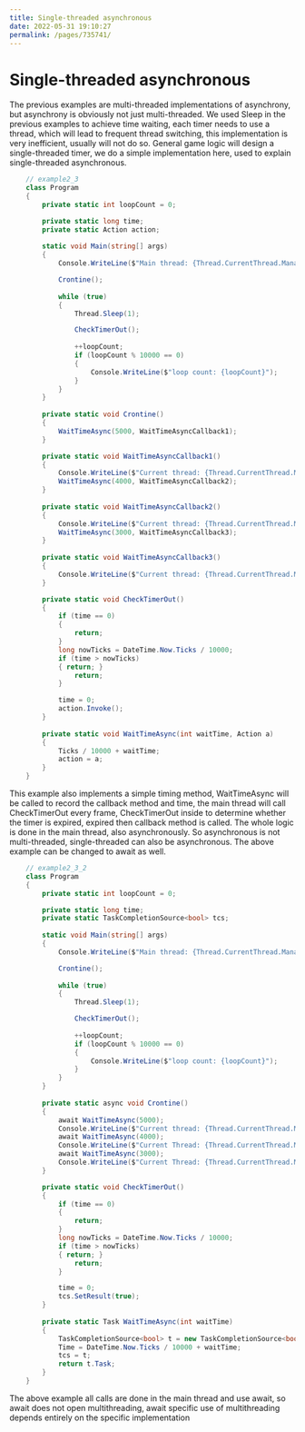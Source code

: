 ```yaml
---
title: Single-threaded asynchronous
date: 2022-05-31 19:10:27
permalink: /pages/735741/
---
```

# Single-threaded asynchronous
The previous examples are multi-threaded implementations of asynchrony, but asynchrony is obviously not just multi-threaded. We used Sleep in the previous examples to achieve time waiting, each timer needs to use a thread, which will lead to frequent thread switching, this implementation is very inefficient, usually will not do so. General game logic will design a single-threaded timer, we do a simple implementation here, used to explain single-threaded asynchronous.
```csharp
    // example2_3
    class Program
    {
        private static int loopCount = 0;

        private static long time;
        private static Action action;
        
        static void Main(string[] args)
        {
            Console.WriteLine($"Main thread: {Thread.CurrentThread.ManagedThreadId}");

            Crontine();
            
            while (true)
            {
                Thread.Sleep(1);

                CheckTimerOut();
                
                ++loopCount;
                if (loopCount % 10000 == 0)
                {
                    Console.WriteLine($"loop count: {loopCount}");
                }
            }
        }
        
        private static void Crontine()
        {
            WaitTimeAsync(5000, WaitTimeAsyncCallback1);
        }

        private static void WaitTimeAsyncCallback1()
        {
            Console.WriteLine($"Current thread: {Thread.CurrentThread.ManagedThreadId}, WaitTimeAsync finsih loopCount's value is: {loopCount}");
            WaitTimeAsync(4000, WaitTimeAsyncCallback2);
        }
        
        private static void WaitTimeAsyncCallback2()
        {
            Console.WriteLine($"Current thread: {Thread.CurrentThread.ManagedThreadId}, WaitTimeAsync finsih loopCount's value is: {loopCount}");
            WaitTimeAsync(3000, WaitTimeAsyncCallback3);
        }
        
        private static void WaitTimeAsyncCallback3()
        {
            Console.WriteLine($"Current thread: {Thread.CurrentThread.ManagedThreadId}, WaitTimeAsync finsih loopCount's value is: {loopCount}");
        }

        private static void CheckTimerOut()
        {
            if (time == 0)
            {
                return;
            }
            long nowTicks = DateTime.Now.Ticks / 10000;
            if (time > nowTicks)
            { return; }
                return;
            }

            time = 0;
            action.Invoke();
        }
        
        private static void WaitTimeAsync(int waitTime, Action a)
        {
            Ticks / 10000 + waitTime;
            action = a;
        }
    }
```

This example also implements a simple timing method, WaitTimeAsync will be called to record the callback method and time, the main thread will call CheckTimerOut every frame, CheckTimerOut inside to determine whether the timer is expired, expired then callback method is called. The whole logic is done in the main thread, also asynchronously. So asynchronous is not multi-threaded, single-threaded can also be asynchronous. The above example can be changed to await as well.
```csharp
    // example2_3_2
    class Program
    {
        private static int loopCount = 0;

        private static long time;
        private static TaskCompletionSource<bool> tcs;
        
        static void Main(string[] args)
        {
            Console.WriteLine($"Main thread: {Thread.CurrentThread.ManagedThreadId}");

            Crontine();
            
            while (true)
            {
                Thread.Sleep(1);

                CheckTimerOut();
                
                ++loopCount;
                if (loopCount % 10000 == 0)
                {
                    Console.WriteLine($"loop count: {loopCount}");
                }
            }
        }
        
        private static async void Crontine()
        {
            await WaitTimeAsync(5000);
            Console.WriteLine($"Current thread: {Thread.CurrentThread.ManagedThreadId}, WaitTimeAsync finsih loopCount's value is: {loopCount}");
            await WaitTimeAsync(4000);
            Console.WriteLine($"Current Thread: {Thread.CurrentThread.ManagedThreadId}, WaitTimeAsync finsih The value of loopCount is: {loopCount}");
            await WaitTimeAsync(3000);
            Console.WriteLine($"Current Thread: {Thread.CurrentThread.ManagedThreadId}, WaitTimeAsync finsih The value of loopCount is: {loopCount}");
        }

        private static void CheckTimerOut()
        {
            if (time == 0)
            {
                return;
            }
            long nowTicks = DateTime.Now.Ticks / 10000;
            if (time > nowTicks)
            { return; }
                return;
            }

            time = 0;
            tcs.SetResult(true);
        }
        
        private static Task WaitTimeAsync(int waitTime)
        {
            TaskCompletionSource<bool> t = new TaskCompletionSource<bool>();
            Time = DateTime.Now.Ticks / 10000 + waitTime;
            tcs = t;
            return t.Task;
        }
    }
```
The above example all calls are done in the main thread and use await, so await does not open multithreading, await specific use of multithreading depends entirely on the specific implementation
